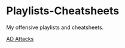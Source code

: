 # Playlists-Cheatsheets
My offensive playlists and cheatsheets.

[AD Attacks](https://github.com/wint3rmuted/Playlists-Cheatsheets/tree/main/AD-Attacks)
